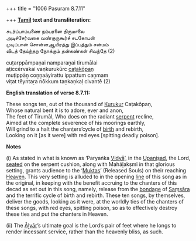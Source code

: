+++
title = "1006 Pasuram 8.7.11"

+++
**[Tamil](/definition/tamil#history "show Tamil definitions") text and transliteration:**

சுடர்ப்பாம்பணை நம்பரனை திருமாலை  
அடிச்சேர்வகை வண்குருகூர்ச் சடகோபன்  
முடிப்பான் சொன்னஆயிரத்து இப்பத்தும் சன்மம்  
விடத் தேய்ந்தற நோக்கும் தன்கண்கள் சிவந்தே (2)

cuṭarppāmpaṇai namparaṉai tirumālai  
aṭiccērvakai vaṇkurukūrc [caṭakōpaṉ](/definition/catakopan#vaishnavism "show caṭakōpaṉ definitions")  
muṭippāṉ coṉṉaāyirattu ippattum caṉmam  
viṭat tēyntaṟa nōkkum taṉkaṇkaḷ civantē (2)

**English translation of verse 8.7.11:**

These songs ten, out of the thousand of [Kurukur](/definition/kurukur#vaishnavism "show Kurukur definitions") Caṭakōpaṉ,  
Whose natural bent it is to adore, ever and anon,  
The feet of Tirumāl, Who does on the radiant [serpent](/definition/serpent#history "show serpent definitions") recline,  
Aimed at the complete severence of his moorings earthly,  
Will grind to a halt the chanṭers’cycle of [birth](/definition/birth#history "show birth definitions") and rebirth,  
Looking on it [as it were] with red eyes [spitting deadly poison].

**Notes**

\(i\) As stated in what is known as ‘Paryaṅka [Vidyā](/definition/vidya#vaishnavism "show Vidyā definitions")’, in the [Upaniṣad](/definition/upanishad#vaishnavism "show Upaniṣad definitions"), the Lord, [seated](/definition/seat#history "show seated definitions") on the serpent cushion, along with Mahāḻakṣmī in that glorious setting, grants audience to the ‘[Muktas](/definition/mukta#vaishnavism "show Muktas definitions")’ (Released Souls) on their reaching [Heaven](/definition/heaven#history "show Heaven definitions"). This very setting is alluded to in the opening [line](/definition/line#history "show line definitions") of this song as in the original, in keeping with the benefit accruing to the chanters of this decad as set out in this song, namely, release from the [bondage](/definition/bondage#history "show bondage definitions") of [Saṃsāra](/definition/samsara#history "show Saṃsāra definitions") and the terrific cycle of birth and rebirth. These ten songs, by themselves, deliver the goods, looking as it were, at the worldly ties of the chanters of these songs, with red eyes, spitting poison, so as to effectively destroy these ties and put the chanters in Heaven.

\(ii\) The [Āḻvār](/definition/aḻvar#vaishnavism "show Āḻvār definitions")’s ultimate goal is the Lord’s pair of feet where he longs to render incessant service, rather than the heavenly bliss, as such.



